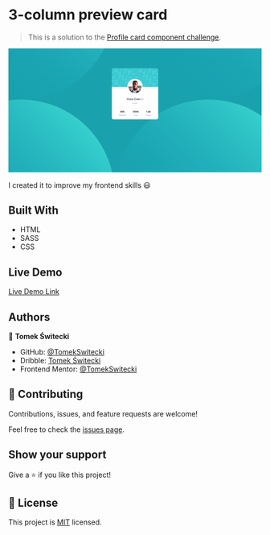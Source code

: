 # 3-column preview card 

> This is a solution to the [Profile card component challenge](https://www.frontendmentor.io/challenges/profile-card-component-cfArpWshJ).

![screenshot](./images/screenshot.png)

I created it to improve my frontend skills 😃

## Built With

- HTML
- SASS
- CSS 

## Live Demo

[Live Demo Link](https://tomekswitecki.github.io/profile-card-component/)

## Authors

👤 **Tomek Świtecki**

- GitHub: [@TomekSwitecki](https://github.com/TomekSwitecki)
- Dribble: [Tomek Świtecki](https://dribbble.com/Switecki)
- Frontend Mentor: [@TomekSwitecki](https://www.frontendmentor.io/profile/TomekSwitecki)

## 🤝 Contributing

Contributions, issues, and feature requests are welcome!

Feel free to check the [issues page](../../issues/).

## Show your support

Give a ⭐️ if you like this project!

## 📝 License

This project is [MIT](./MIT.md) licensed.
